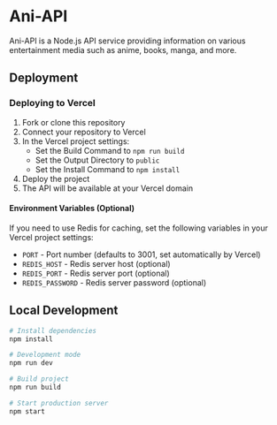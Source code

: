 # Ani-API

Ani-API is a Node.js API service providing information on various entertainment media such as anime, books, manga, and more.

## Deployment

### Deploying to Vercel

1. Fork or clone this repository
2. Connect your repository to Vercel
3. In the Vercel project settings:
   - Set the Build Command to `npm run build`
   - Set the Output Directory to `public`
   - Set the Install Command to `npm install`
4. Deploy the project
5. The API will be available at your Vercel domain

#### Environment Variables (Optional)

If you need to use Redis for caching, set the following variables in your Vercel project settings:

- `PORT` - Port number (defaults to 3001, set automatically by Vercel)
- `REDIS_HOST` - Redis server host (optional)
- `REDIS_PORT` - Redis server port (optional)
- `REDIS_PASSWORD` - Redis server password (optional)

## Local Development

```bash
# Install dependencies
npm install

# Development mode
npm run dev

# Build project
npm run build

# Start production server
npm start
``` 